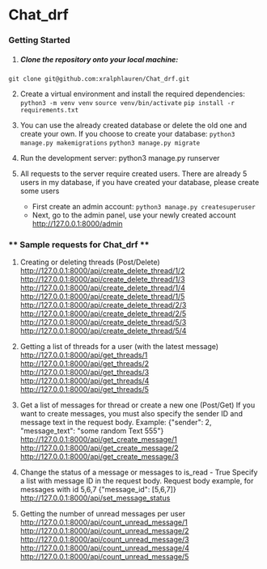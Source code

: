 # Chat_drf

### Getting Started

1. ##### Clone the repository onto your local machine:
```git clone git@github.com:xralphlauren/Chat_drf.git```

2. Create a virtual environment and install the required dependencies:
```python3 -m venv venv```
```source venv/bin/activate```
```pip install -r requirements.txt```

3. You can use the already created database or delete the old one and create your own.
If you choose to create your database:
```python3 manage.py makemigrations```
```python3 manage.py migrate```

4. Run the development server:
python3 manage.py runserver

5. All requests to the server require created users. There are already 5 users in my database, if you have created your database, please create some users
    - First create an admin account:
      ```python3 manage.py createsuperuser```
    - Next, go to the admin panel, use your newly created account
      http://127.0.0.1:8000/admin
   

### ** Sample requests for Chat_drf **

1. Creating or deleting threads (Post/Delete)
http://127.0.0.1:8000/api/create_delete_thread/1/2
http://127.0.0.1:8000/api/create_delete_thread/1/3
http://127.0.0.1:8000/api/create_delete_thread/1/4
http://127.0.0.1:8000/api/create_delete_thread/1/5
http://127.0.0.1:8000/api/create_delete_thread/2/3
http://127.0.0.1:8000/api/create_delete_thread/2/5
http://127.0.0.1:8000/api/create_delete_thread/5/3
http://127.0.0.1:8000/api/create_delete_thread/5/4

2. Getting a list of threads for a user (with the latest message)
http://127.0.0.1:8000/api/get_threads/1
http://127.0.0.1:8000/api/get_threads/2
http://127.0.0.1:8000/api/get_threads/3
http://127.0.0.1:8000/api/get_threads/4
http://127.0.0.1:8000/api/get_threads/5

3. Get a list of messages for thread or create a new one (Post/Get)
If you want to create messages, you must also specify the sender ID and message text in the request body. Example: {"sender": 2, "message_text": "some random Text 555"}
http://127.0.0.1:8000/api/get_create_message/1
http://127.0.0.1:8000/api/get_create_message/2
http://127.0.0.1:8000/api/get_create_message/3

4. Change the status of a message or messages to is_read - True
Specify a list with message ID in the request body. Request body example, for messages with id 5,6,7  {"message_id": [5,6,7]}
http://127.0.0.1:8000/api/set_message_status

5. Getting the number of unread messages per user
http://127.0.0.1:8000/api/count_unread_message/1
http://127.0.0.1:8000/api/count_unread_message/2
http://127.0.0.1:8000/api/count_unread_message/3
http://127.0.0.1:8000/api/count_unread_message/4
http://127.0.0.1:8000/api/count_unread_message/5